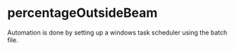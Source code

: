 # percentageOutsideBeam

Automation is done by setting up a windows task scheduler using the batch file.
